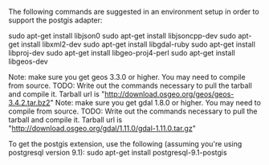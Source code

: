 The following commands are suggested in an environment setup in order to support the postgis adapter:

sudo apt-get install libjson0
sudo apt-get install libjsoncpp-dev
sudo apt-get install libxml2-dev
sudo apt-get install libgdal-ruby
sudo apt-get install libproj-dev
sudo apt-get install libgeo-proj4-perl
sudo apt-get install libgeos-dev

Note: make sure you get geos 3.3.0 or higher. You may need to compile from source.
TODO: Write out the commands necessary to pull the tarball and compile it. Tarball url is "http://download.osgeo.org/geos/geos-3.4.2.tar.bz2"
Note: make sure you get gdal 1.8.0 or higher. You may need to compile from source.
TODO: Write out the commands necessary to pull the tarball and compile it. Tarball url is "http://download.osgeo.org/gdal/1.11.0/gdal-1.11.0.tar.gz"

To get the postgis extension, use the following (assuming you're using postgresql version 9.1):
sudo apt-get install postgresql-9.1-postgis
